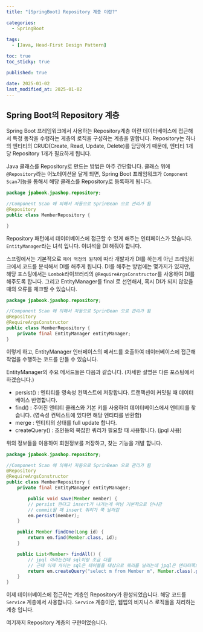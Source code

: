 ```yaml
---
title: "[SpringBoot] Repository 계층 이란?"

categories:
  - SpringBoot
  
tags:
  - [Java, Head-First Design Pattern]

toc: true
toc_sticky: true

published: true

date: 2025-01-02
last_modified_at: 2025-01-02
---
```


## Spring Boot의 Repository 계층

Spring Boot 프레임워크에서 사용하는 Repository계층 이란 데이터베이스에 접근해서 특정 동작을 수행하는 게층의 로직을 구성하는 계층을 말합니다. Repository는 하나의 엔티티의 CRUD(Create, Read, Update, Delete)를 담당하기 때문에, 엔티티 1개당 Repository 1개가 필요하게 됩니다.

Java 클래스를 Repository로 만드는 방법은 아주 간단합니다. 클래스 위에 `@Repository`라는 어노테이션을 달게 되면, Spring Boot 프레임워크가 `Component Scan`기능을 통해서 해당 클래스를 Repository로 등록하게 됩니다.

```java
package jpabook.jpashop.repository;

//Component Scan 에 의해서 자동으로 SprinBean 으로 관리가 됨
@Repository
public class MemberRepository {

}
```

Repository 패턴에서 데이터베이스에 접근할 수 있게 해주는 인터페이스가 있습니다. `EntityManager`라는 녀석 입니다. 이녀석을 DI 해줘야 합니다. 

스프링에서는 기본적으로 `제어 역전의 원칙`에 따라 개발자가 DI를 하는게 아닌 프레임워크에서 코드를 분석해서 DI를 해주게 됩니다. DI를 해주는 방법에는 몇가지가 있지만, 해당 포스팅에서는 `Lombok`라이브러리의 `@RequireArgsConstructor`를 사용하여 DI를 해주도록 합니다. 그리고 EntityManager를 final 로 선언해서, 혹시 DI가 되지 않았을 때의 오류를 체크할 수 있습니다.

```java
package jpabook.jpashop.repository;

//Component Scan 에 의해서 자동으로 SprinBean 으로 관리가 됨
@Repository
@RequireArgsConstructor
public class MemberRepository {
	private final EntityManager entityManager;
}
```

이렇게 하고, EntityManager 인터페이스의 메서드를 호출하여 데이터베이스에 접근해 작업을 수행하는 코드를 만들 수 있습니다.

EntityManager의 주요 메서드들은 다음과 같습니다. (자세한 설명은 다른 포스팅에서 하겠습니다.)
- persist() : 엔티티를 영속성 컨텍스트에 저장합니다. 트랜잭션이 커밋될 때 데이터베이스 반영합니다.
- find() : 주어진 엔티티 클래스와 기본 키를 사용하여 데이터베이스에서 엔티티를 찾습니다. (영속성 컨텍스트에 있다면 해당 엔티티를 반환함)
- merge : 엔티티의 상태를 full update 합니다.
- createQuery() : 조인등의 복잡한 쿼리가 필요할 때 사용합니다. (jpql 사용)

위의 정보들을 이용하여 회원정보를 저장하고, 찾는 기능을 개발 합니다.

```java
package jpabook.jpashop.repository;

//Component Scan 에 의해서 자동으로 SprinBean 으로 관리가 됨
@Repository
@RequireArgsConstructor
public class MemberRepository {
	private final EntityManager entityManager;

	    public void save(Member member) {
        // persist 한다고 insert가 나가는게 아님 기본적으로 안나감
        // commit될 때 insert 쿼리가 쭉 날라감
        em.persist(member);
    }

    public Member findOne(Long id) {
        return em.find(Member.class, id);
    }

    public List<Member> findAll() {
        // jpql 이라는건데 sql이랑 조금 다름
        // 근데 이제 차이는 sql은 테이블을 대상으로 쿼리를 날리는데 jpql은 엔티티쪽으로 쿼리를 날림
        return em.createQuery("select m from Member m", Member.class).getResultList();
    }
}
```

이제 데이터베이스에 접근하는 계층인 Repository가 완성되었습니다. 해당 코드를 `Service` 계층에서 사용합니다. `Service` 계층이란, 웹앱의 비지니스 로직들을 처리하는 계층 입니다.

여기까지 Repository 계층의 구현이었습니다.
